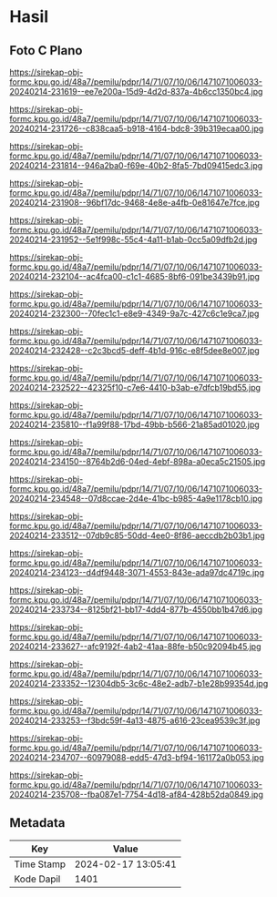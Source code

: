 # Hasil

## Foto C Plano

https://sirekap-obj-formc.kpu.go.id/48a7/pemilu/pdpr/14/71/07/10/06/1471071006033-20240214-231619--ee7e200a-15d9-4d2d-837a-4b6cc1350bc4.jpg

https://sirekap-obj-formc.kpu.go.id/48a7/pemilu/pdpr/14/71/07/10/06/1471071006033-20240214-231726--c838caa5-b918-4164-bdc8-39b319ecaa00.jpg

https://sirekap-obj-formc.kpu.go.id/48a7/pemilu/pdpr/14/71/07/10/06/1471071006033-20240214-231814--946a2ba0-f69e-40b2-8fa5-7bd09415edc3.jpg

https://sirekap-obj-formc.kpu.go.id/48a7/pemilu/pdpr/14/71/07/10/06/1471071006033-20240214-231908--96bf17dc-9468-4e8e-a4fb-0e81647e7fce.jpg

https://sirekap-obj-formc.kpu.go.id/48a7/pemilu/pdpr/14/71/07/10/06/1471071006033-20240214-231952--5e1f998c-55c4-4a11-b1ab-0cc5a09dfb2d.jpg

https://sirekap-obj-formc.kpu.go.id/48a7/pemilu/pdpr/14/71/07/10/06/1471071006033-20240214-232104--ac4fca00-c1c1-4685-8bf6-091be3439b91.jpg

https://sirekap-obj-formc.kpu.go.id/48a7/pemilu/pdpr/14/71/07/10/06/1471071006033-20240214-232300--70fec1c1-e8e9-4349-9a7c-427c6c1e9ca7.jpg

https://sirekap-obj-formc.kpu.go.id/48a7/pemilu/pdpr/14/71/07/10/06/1471071006033-20240214-232428--c2c3bcd5-deff-4b1d-916c-e8f5dee8e007.jpg

https://sirekap-obj-formc.kpu.go.id/48a7/pemilu/pdpr/14/71/07/10/06/1471071006033-20240214-232522--42325f10-c7e6-4410-b3ab-e7dfcb19bd55.jpg

https://sirekap-obj-formc.kpu.go.id/48a7/pemilu/pdpr/14/71/07/10/06/1471071006033-20240214-235810--f1a99f88-17bd-49bb-b566-21a85ad01020.jpg

https://sirekap-obj-formc.kpu.go.id/48a7/pemilu/pdpr/14/71/07/10/06/1471071006033-20240214-234150--8764b2d6-04ed-4ebf-898a-a0eca5c21505.jpg

https://sirekap-obj-formc.kpu.go.id/48a7/pemilu/pdpr/14/71/07/10/06/1471071006033-20240214-234548--07d8ccae-2d4e-41bc-b985-4a9e1178cb10.jpg

https://sirekap-obj-formc.kpu.go.id/48a7/pemilu/pdpr/14/71/07/10/06/1471071006033-20240214-233512--07db9c85-50dd-4ee0-8f86-aeccdb2b03b1.jpg

https://sirekap-obj-formc.kpu.go.id/48a7/pemilu/pdpr/14/71/07/10/06/1471071006033-20240214-234123--d4df9448-3071-4553-843e-ada97dc4719c.jpg

https://sirekap-obj-formc.kpu.go.id/48a7/pemilu/pdpr/14/71/07/10/06/1471071006033-20240214-233734--8125bf21-bb17-4dd4-877b-4550bb1b47d6.jpg

https://sirekap-obj-formc.kpu.go.id/48a7/pemilu/pdpr/14/71/07/10/06/1471071006033-20240214-233627--afc9192f-4ab2-41aa-88fe-b50c92094b45.jpg

https://sirekap-obj-formc.kpu.go.id/48a7/pemilu/pdpr/14/71/07/10/06/1471071006033-20240214-233352--12304db5-3c6c-48e2-adb7-b1e28b99354d.jpg

https://sirekap-obj-formc.kpu.go.id/48a7/pemilu/pdpr/14/71/07/10/06/1471071006033-20240214-233253--f3bdc59f-4a13-4875-a616-23cea9539c3f.jpg

https://sirekap-obj-formc.kpu.go.id/48a7/pemilu/pdpr/14/71/07/10/06/1471071006033-20240214-234707--60979088-edd5-47d3-bf94-161172a0b053.jpg

https://sirekap-obj-formc.kpu.go.id/48a7/pemilu/pdpr/14/71/07/10/06/1471071006033-20240214-235708--fba087e1-7754-4d18-af84-428b52da0849.jpg


## Metadata

| Key        | Value               |
| ---------- | ------------------- |
| Time Stamp | 2024-02-17 13:05:41 |
| Kode Dapil | 1401                |



